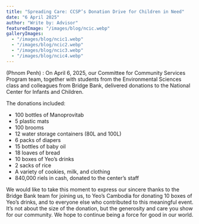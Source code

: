```yaml
---
title: "Spreading Care: CCSP’s Donation Drive for Children in Need"
date: "6 April 2025"
author: "Write by: Advisor"
featuredImage: "/images/blog/ncic.webp"
galleryImages:
  - "/images/blog/ncic1.webp"
  - "/images/blog/ncic2.webp"
  - "/images/blog/ncic3.webp"
  - "/images/blog/ncic4.webp"
---
```


(Phnom Penh) : On April 6, 2025, our Committee for Community Services Program team, together with students from the Environmental Sciences class and colleagues from Bridge Bank, delivered donations to the National Center for Infants and Children.

The donations included:

- 100 bottles of Manoprovitab
- 5 plastic mats
- 100 brooms
- 12 water storage containers (80L and 100L)
- 6 packs of diapers
- 15 bottles of baby oil
- 18 loaves of bread
- 10 boxes of Yeo’s drinks
- 2 sacks of rice
- A variety of cookies, milk, and clothing
- 840,000 riels in cash, donated to the center’s staff

We would like to take this moment to express our sincere thanks to the Bridge Bank team for joining us, to Yeo’s Cambodia for donating 10 boxes of Yeo’s drinks, and to everyone else who contributed to this meaningful event. It’s not about the size of the donation, but the generosity and care you show for our community. We hope to continue being a force for good in our world.

